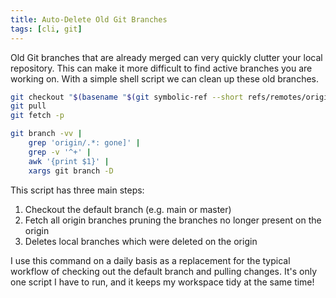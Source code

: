 ```yaml
---
title: Auto-Delete Old Git Branches
tags: [cli, git]
---
```


Old Git branches that are already merged can very quickly clutter your local
repository. This can make it more difficult to find active branches you are
working on. With a simple shell script we can clean up these old branches.

```bash
git checkout "$(basename "$(git symbolic-ref --short refs/remotes/origin/HEAD)")"
git pull
git fetch -p

git branch -vv |
	grep 'origin/.*: gone]' |
	grep -v '^+' |
	awk '{print $1}' |
	xargs git branch -D
```

This script has three main steps:

1. Checkout the default branch (e.g. main or master)
1. Fetch all origin branches pruning the branches no longer present on the
   origin
1. Deletes local branches which were deleted on the origin

I use this command on a daily basis as a replacement for the typical workflow of
checking out the default branch and pulling changes. It's only one script I have
to run, and it keeps my workspace tidy at the same time!

